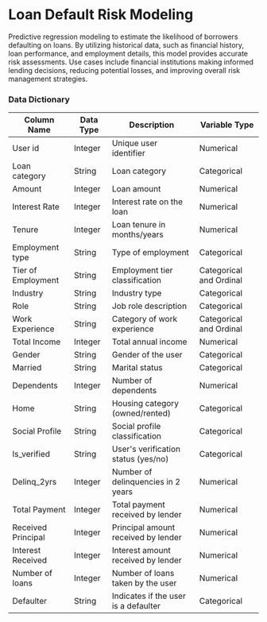 # Loan Default Risk Modeling
Predictive regression modeling to estimate the likelihood of borrowers defaulting on loans. By utilizing historical data, such as financial history, loan performance, and employment details, this model provides accurate risk assessments. Use cases include financial institutions making informed lending decisions, reducing potential losses, and improving overall risk management strategies.

### Data Dictionary
| Column Name          | Data Type                | Description                            | Variable Type             |
|----------------------|--------------------------|----------------------------------------|---------------------------|
| User id              | Integer                  | Unique user identifier                 | Numerical                 |
| Loan category        | String                   | Loan category                          | Categorical               |
| Amount               | Integer                  | Loan amount                            | Numerical                 |
| Interest Rate        | Integer                  | Interest rate on the loan              | Numerical                 |
| Tenure               | Integer                  | Loan tenure in months/years            | Numerical                 |
| Employment type      | String                   | Type of employment                     | Categorical               |
| Tier of Employment   | String                   | Employment tier classification         | Categorical and Ordinal   |
| Industry             | String                   | Industry type                          | Categorical               |
| Role                 | String                   | Job role description                   | Categorical               |
| Work Experience      | String                   | Category of work experience            | Categorical and Ordinal   |
| Total Income         | Integer                  | Total annual income                    | Numerical                 |
| Gender               | String                   | Gender of the user                     | Categorical               |
| Married              | String                   | Marital status                         | Categorical               |
| Dependents           | Integer                  | Number of dependents                   | Numerical                 |
| Home                 | String                   | Housing category (owned/rented)        | Categorical               |
| Social Profile       | String                   | Social profile classification          | Categorical               |
| Is_verified          | String                   | User's verification status (yes/no)    | Categorical               |
| Delinq_2yrs          | Integer                  | Number of delinquencies in 2 years     | Numerical                 |
| Total Payment        | Integer                  | Total payment received by lender       | Numerical                 |
| Received Principal   | Integer                  | Principal amount received by lender    | Numerical                 |
| Interest Received    | Integer                  | Interest amount received by lender     | Numerical                 |
| Number of loans      | Integer                  | Number of loans taken by the user      | Numerical                 |
| Defaulter            | String                   | Indicates if the user is a defaulter   | Categorical               |

